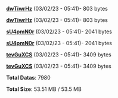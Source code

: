 [**dwTiwrHz**](/data/dwTiwrHz.txt) (03/02/23 - 05:41)- 803 bytes

[**dwTiwrHz**](/data/dwTiwrHz.txt) (03/02/23 - 05:41)- 803 bytes

[**sU4pmN0r**](/data/sU4pmN0r.txt) (03/02/23 - 05:41)- 2041 bytes

[**sU4pmN0r**](/data/sU4pmN0r.txt) (03/02/23 - 05:41)- 2041 bytes

[**tevGuXCS**](/data/tevGuXCS.txt) (03/02/23 - 05:41)- 3409 bytes

[**tevGuXCS**](/data/tevGuXCS.txt) (03/02/23 - 05:41)- 3409 bytes

**Total Datas**: 7980

**Total Size**: 53.51 MB / 53.5 MB